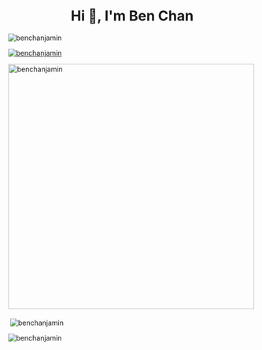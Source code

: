 <h1 align="center">Hi 👋, I'm Ben Chan</h1>

<p align="left"> <img src="https://komarev.com/ghpvc/?username=benchanjamin&label=Profile%20views&color=0e75b6&style=flat" alt="benchanjamin" /> </p>

<p align="left"> <a href="https://github.com/ryo-ma/github-profile-trophy"><img src="https://github-profile-trophy.vercel.app/?username=benchanjamin" alt="benchanjamin" /></a> </p>

<p><img src="https://cr-ss-service.azurewebsites.net/api/ScreenShot?widget=summary&username=benchanjamin" alt="benchanjamin" width="500" />&nbsp;</p>

<p>&nbsp;<img align="center" src="https://github-readme-stats.vercel.app/api?username=benchanjamin&show_icons=true&locale=en" alt="benchanjamin" /></p>

<p><img align="center" src="https://github-readme-streak-stats.herokuapp.com/?user=benchanjamin&" alt="benchanjamin" /></p>
